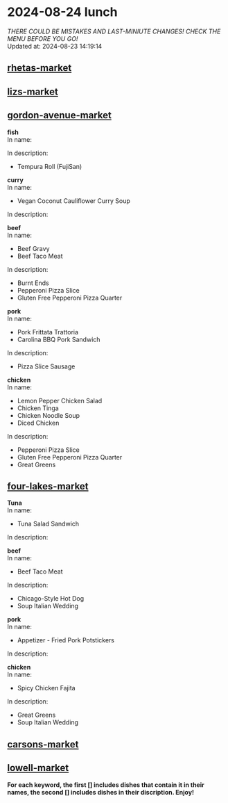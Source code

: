 # 2024-08-24 lunch  
*THERE COULD BE MISTAKES AND LAST-MINIUTE CHANGES! CHECK THE MENU BEFORE YOU GO!*  
Updated at: 2024-08-23 14:19:14  
## [rhetas-market](https://wisc-housingdining.nutrislice.com/menu/rhetas-market/lunch/2024-08-24)  
## [lizs-market](https://wisc-housingdining.nutrislice.com/menu/lizs-market/lunch/2024-08-24)  
## [gordon-avenue-market](https://wisc-housingdining.nutrislice.com/menu/gordon-avenue-market/lunch/2024-08-24)  
**fish**  
In name:   
  
In description:   
 - Tempura Roll (FujiSan)  
  
**curry**  
In name:   
 - Vegan Coconut Cauliflower Curry Soup  
  
In description:   
  
**beef**  
In name:   
 - Beef Gravy  
 - Beef Taco Meat  
  
In description:   
 - Burnt Ends  
 - Pepperoni Pizza Slice  
 - Gluten Free Pepperoni Pizza Quarter  
  
**pork**  
In name:   
 - Pork Frittata Trattoria  
 - Carolina BBQ Pork Sandwich  
  
In description:   
 - Pizza Slice Sausage  
  
**chicken**  
In name:   
 - Lemon Pepper Chicken Salad  
 - Chicken Tinga  
 - Chicken Noodle Soup  
 - Diced Chicken  
  
In description:   
 - Pepperoni Pizza Slice  
 - Gluten Free Pepperoni Pizza Quarter  
 - Great Greens  
  
## [four-lakes-market](https://wisc-housingdining.nutrislice.com/menu/four-lakes-market/lunch/2024-08-24)  
**Tuna**  
In name:   
 - Tuna Salad Sandwich  
  
In description:   
  
**beef**  
In name:   
 - Beef Taco Meat  
  
In description:   
 - Chicago-Style Hot Dog  
 - Soup Italian Wedding  
  
**pork**  
In name:   
 - Appetizer -  Fried Pork Potstickers  
  
In description:   
  
**chicken**  
In name:   
 - Spicy Chicken Fajita  
  
In description:   
 - Great Greens  
 - Soup Italian Wedding  
  
## [carsons-market](https://wisc-housingdining.nutrislice.com/menu/carsons-market/lunch/2024-08-24)  
## [lowell-market](https://wisc-housingdining.nutrislice.com/menu/lowell-market/lunch/2024-08-24)  
  
**For each keyword, the first [] includes dishes that contain it in their names, the second [] includes dishes in their discription. Enjoy!**  
